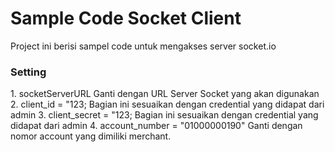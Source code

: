 <h1>Sample Code Socket Client</h1>
<p>Project ini berisi sampel code untuk mengakses server socket.io</p>


<h3>Setting</h3>
1. socketServerURL 
    Ganti dengan URL Server Socket yang akan digunakan
2. client_id = "123; 
    Bagian ini sesuaikan dengan credential yang didapat dari admin
3. client_secret = "123; 
    Bagian ini sesuaikan dengan credential yang didapat dari admin
4. account_number = "01000000190"
    Ganti dengan nomor account yang dimiliki merchant.

